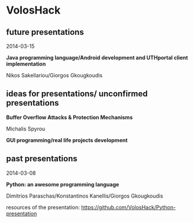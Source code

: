 VolosHack
=========

future presentations
---
2014-03-15

**Java programming language/Android development and UTHportal client implementation**

Nikos Sakellariou/Giorgos Gkougkoudis


ideas for presentations/ unconfirmed presentations
---
**Buffer Overflow Attacks & Protection Mechanisms**

Michalis Spyrou


**GUI programming/real life projects development**


past presentations
---
2014-03-08

**Python: an awesome programming language**

Dimitrios Paraschas/Konstantinos Kanellis/Giorgos Gkougkoudis

resources of the presentation: https://github.com/VolosHack/Python-presentation
